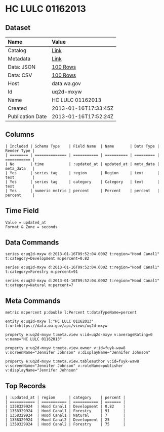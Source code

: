 # HC LULC 01162013

## Dataset

| Name | Value |
| :--- | :---- |
| Catalog | [Link](https://catalog.data.gov/dataset/hc-lulc-01162013-29d87) |
| Metadata | [Link](https://data.wa.gov/api/views/uq2d-mxyw) |
| Data: JSON | [100 Rows](https://data.wa.gov/api/views/uq2d-mxyw/rows.json?max_rows=100) |
| Data: CSV | [100 Rows](https://data.wa.gov/api/views/uq2d-mxyw/rows.csv?max_rows=100) |
| Host | data.wa.gov |
| Id | uq2d-mxyw |
| Name | HC LULC 01162013 |
| Created | 2013-01-16T17:33:45Z |
| Publication Date | 2013-01-16T17:52:24Z |

## Columns

```ls
| Included | Schema Type    | Field Name  | Name       | Data Type | Render Type |
| ======== | ============== | =========== | ========== | ========= | =========== |
| No       | time           | :updated_at | updated_at | meta_data | meta_data   |
| Yes      | series tag     | region      | Region     | text      | text        |
| Yes      | series tag     | category    | Category   | text      | text        |
| Yes      | numeric metric | percent     | Percent    | percent   | percent     |
```

## Time Field

```ls
Value = updated_at
Format & Zone = seconds
```

## Data Commands

```ls
series e:uq2d-mxyw d:2013-01-16T09:52:04.000Z t:region="Hood Canal1" t:category=Development m:percent=0.82

series e:uq2d-mxyw d:2013-01-16T09:52:04.000Z t:region="Hood Canal1" t:category=Forestry m:percent=91

series e:uq2d-mxyw d:2013-01-16T09:52:04.000Z t:region="Hood Canal1" t:category=Natural m:percent=7
```

## Meta Commands

```ls
metric m:percent p:double l:Percent t:dataTypeName=percent

entity e:uq2d-mxyw l:"HC LULC 01162013" t:url=https://data.wa.gov/api/views/uq2d-mxyw

property e:uq2d-mxyw t:meta.view v:id=uq2d-mxyw v:averageRating=0 v:name="HC LULC 01162013"

property e:uq2d-mxyw t:meta.view.owner v:id=fuyk-waw8 v:screenName="Jennifer Johnson" v:displayName="Jennifer Johnson"

property e:uq2d-mxyw t:meta.view.tableauthor v:id=fuyk-waw8 v:screenName="Jennifer Johnson" v:roleName=publisher v:displayName="Jennifer Johnson"
```

## Top Records

```ls
| :updated_at | region      | category    | percent | 
| =========== | =========== | =========== | ======= | 
| 1358329924  | Hood Canal1 | Development | 0.82    | 
| 1358329924  | Hood Canal1 | Forestry    | 91      | 
| 1358329924  | Hood Canal1 | Natural     | 7       | 
| 1358329924  | Hood Canal2 | Development | 25      | 
| 1358329924  | Hood Canal2 | Forestry    | 75      | 
```